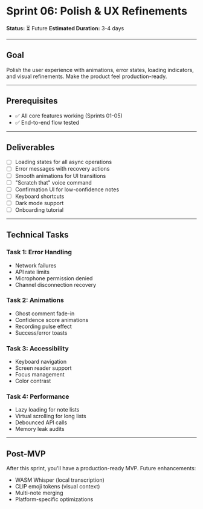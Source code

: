 # Sprint 06: Polish & UX Refinements

**Status:** ⏳ Future
**Estimated Duration:** 3-4 days

---

## Goal

Polish the user experience with animations, error states, loading indicators, and visual refinements. Make the product feel production-ready.

---

## Prerequisites

- ✅ All core features working (Sprints 01-05)
- ✅ End-to-end flow tested

---

## Deliverables

- [ ] Loading states for all async operations
- [ ] Error messages with recovery actions
- [ ] Smooth animations for UI transitions
- [ ] "Scratch that" voice command
- [ ] Confirmation UI for low-confidence notes
- [ ] Keyboard shortcuts
- [ ] Dark mode support
- [ ] Onboarding tutorial

---

## Technical Tasks

### Task 1: Error Handling

- Network failures
- API rate limits
- Microphone permission denied
- Channel disconnection recovery

### Task 2: Animations

- Ghost comment fade-in
- Confidence score animations
- Recording pulse effect
- Success/error toasts

### Task 3: Accessibility

- Keyboard navigation
- Screen reader support
- Focus management
- Color contrast

### Task 4: Performance

- Lazy loading for note lists
- Virtual scrolling for long lists
- Debounced API calls
- Memory leak audits

---

## Post-MVP

After this sprint, you'll have a production-ready MVP. Future enhancements:
- WASM Whisper (local transcription)
- CLIP emoji tokens (visual context)
- Multi-note merging
- Platform-specific optimizations
